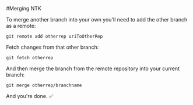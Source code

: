 #Merging NTK

To merge another branch into your own you'll need to add the other branch as a remote:

```
git remote add otherrep uriToOtherRep
```

Fetch changes from that other branch:

```
git fetch otherrep
```

And then merge the branch from the remote repository into your current branch:

```
git merge otherrep/branchname
```

And you're done.  :white_check_mark:    
